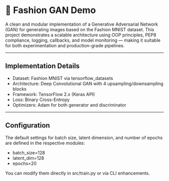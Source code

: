 # 🧠 Fashion GAN Demo

A clean and modular implementation of a Generative Adversarial Network (GAN) for generating images based on the Fashion MNIST dataset. This project demonstrates a scalable architecture using OOP principles, PEP8 compliance, logging, callbacks, and model monitoring — making it suitable for both experimentation and production-grade pipelines.

---

## Implementation Details
- Dataset: Fashion MNIST via tensorflow_datasets
- Architecture: Deep Convolutional GAN with 4 upsampling/downsampling blocks
- Framework: TensorFlow 2.x (Keras API)
- Loss: Binary Cross-Entropy
- Optimizers: Adam for both generator and discriminator

---

## Configuration
The default settings for batch size, latent dimension, and number of epochs are defined in the respective modules:

- batch_size=128 
- latent_dim=128
- epochs=20

You can modify them directly in src/train.py or via CLI enhancements.
